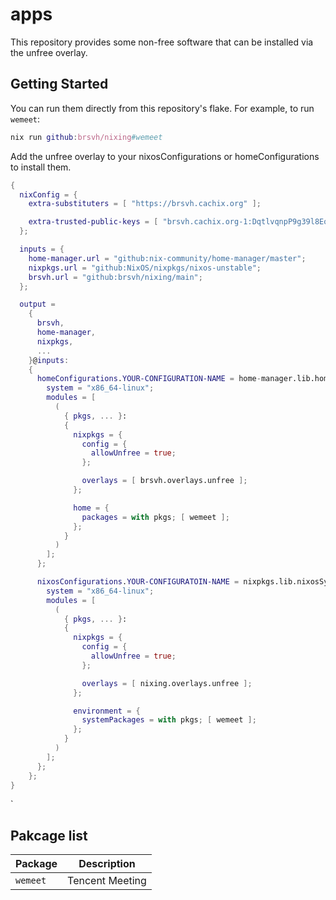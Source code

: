 # apps

This repository provides some non-free software that can be installed via the unfree overlay.

## Getting Started

You can run them directly from this repository's flake. For example, to run `wemeet`:

```nix
nix run github:brsvh/nixing#wemeet
```

Add the unfree overlay to your nixosConfigurations or homeConfigurations to install them.

``` nix
{
  nixConfig = {
    extra-substituters = [ "https://brsvh.cachix.org" ];

    extra-trusted-public-keys = [ "brsvh.cachix.org-1:DqtlvqnpP9g39l8Eo74AXRftGx1KJLid/ViADTNgDNE=" ];
  };

  inputs = {
    home-manager.url = "github:nix-community/home-manager/master";
    nixpkgs.url = "github:NixOS/nixpkgs/nixos-unstable";
    brsvh.url = "github:brsvh/nixing/main";
  };

  output =
    {
      brsvh,
      home-manager,
      nixpkgs,
      ...
    }@inputs:
    {
      homeConfigurations.YOUR-CONFIGURATION-NAME = home-manager.lib.homeManagerConfiguration {
        system = "x86_64-linux";
        modules = [
          (
            { pkgs, ... }:
            {
              nixpkgs = {
                config = {
                  allowUnfree = true;
                };

                overlays = [ brsvh.overlays.unfree ];
              };

              home = {
                packages = with pkgs; [ wemeet ];
              };
            }
          )
        ];
      };

      nixosConfigurations.YOUR-CONFIGURATOIN-NAME = nixpkgs.lib.nixosSystem {
        system = "x86_64-linux";
        modules = [
          (
            { pkgs, ... }:
            {
              nixpkgs = {
                config = {
                  allowUnfree = true;
                };

                overlays = [ nixing.overlays.unfree ];
              };

              environment = {
                systemPackages = with pkgs; [ wemeet ];
              };
            }
          )
        ];
      };
    };
}
```

`
## Pakcage list

| Package  | Description     |
|----------|-----------------|
| `wemeet` | Tencent Meeting |
